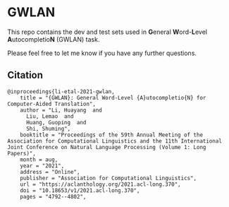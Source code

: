 # GWLAN

This repo contains the dev and test sets used in **G**eneral **W**ord-**L**evel **A**utocompletio**N** (GWLAN) task.

Please feel free to let me know if you have any further questions.

## Citation

```
@inproceedings{li-etal-2021-gwlan,
    title = "{GWLAN}: General Word-Level {A}utocompletio{N} for Computer-Aided Translation",
    author = "Li, Huayang  and
      Liu, Lemao  and
      Huang, Guoping  and
      Shi, Shuming",
    booktitle = "Proceedings of the 59th Annual Meeting of the Association for Computational Linguistics and the 11th International Joint Conference on Natural Language Processing (Volume 1: Long Papers)",
    month = aug,
    year = "2021",
    address = "Online",
    publisher = "Association for Computational Linguistics",
    url = "https://aclanthology.org/2021.acl-long.370",
    doi = "10.18653/v1/2021.acl-long.370",
    pages = "4792--4802",
```






